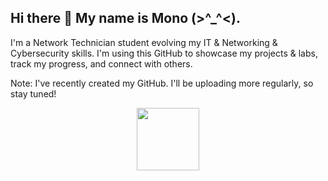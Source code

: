 ## Hi there 👋 My name is Mono (>^_^<).
I'm a Network Technician student evolving my IT & Networking & Cybersecurity skills. I'm using this GitHub to showcase my projects & labs, track my progress, and connect with others.

Note: I've recently created my GitHub. I'll be uploading more regularly, so stay tuned!
<div id="header" align="center">
  <img src="https://media.giphy.com/media/v1.Y2lkPTc5MGI3NjExeWVlaDE5bjNxdjM3aHlkaTMxb2h2ZXZieW9xZXY4YzkxdzZ6aXNzZyZlcD12MV9pbnRlcm5hbF9naWZfYnlfaWQmY3Q9Zw/NbhiwA0C8THIv8KvG5/giphy.gif" width="100"/>
</div>

